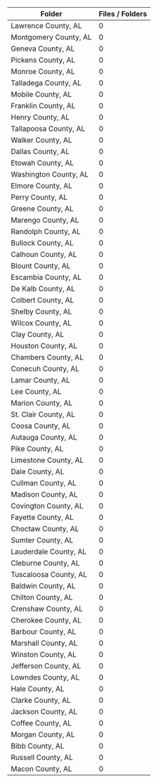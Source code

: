 | Folder                |   Files / Folders |
|-----------------------|-------------------|
| Lawrence County, AL   |                 0 |
| Montgomery County, AL |                 0 |
| Geneva County, AL     |                 0 |
| Pickens County, AL    |                 0 |
| Monroe County, AL     |                 0 |
| Talladega County, AL  |                 0 |
| Mobile County, AL     |                 0 |
| Franklin County, AL   |                 0 |
| Henry County, AL      |                 0 |
| Tallapoosa County, AL |                 0 |
| Walker County, AL     |                 0 |
| Dallas County, AL     |                 0 |
| Etowah County, AL     |                 0 |
| Washington County, AL |                 0 |
| Elmore County, AL     |                 0 |
| Perry County, AL      |                 0 |
| Greene County, AL     |                 0 |
| Marengo County, AL    |                 0 |
| Randolph County, AL   |                 0 |
| Bullock County, AL    |                 0 |
| Calhoun County, AL    |                 0 |
| Blount County, AL     |                 0 |
| Escambia County, AL   |                 0 |
| De Kalb County, AL    |                 0 |
| Colbert County, AL    |                 0 |
| Shelby County, AL     |                 0 |
| Wilcox County, AL     |                 0 |
| Clay County, AL       |                 0 |
| Houston County, AL    |                 0 |
| Chambers County, AL   |                 0 |
| Conecuh County, AL    |                 0 |
| Lamar County, AL      |                 0 |
| Lee County, AL        |                 0 |
| Marion County, AL     |                 0 |
| St. Clair County, AL  |                 0 |
| Coosa County, AL      |                 0 |
| Autauga County, AL    |                 0 |
| Pike County, AL       |                 0 |
| Limestone County, AL  |                 0 |
| Dale County, AL       |                 0 |
| Cullman County, AL    |                 0 |
| Madison County, AL    |                 0 |
| Covington County, AL  |                 0 |
| Fayette County, AL    |                 0 |
| Choctaw County, AL    |                 0 |
| Sumter County, AL     |                 0 |
| Lauderdale County, AL |                 0 |
| Cleburne County, AL   |                 0 |
| Tuscaloosa County, AL |                 0 |
| Baldwin County, AL    |                 0 |
| Chilton County, AL    |                 0 |
| Crenshaw County, AL   |                 0 |
| Cherokee County, AL   |                 0 |
| Barbour County, AL    |                 0 |
| Marshall County, AL   |                 0 |
| Winston County, AL    |                 0 |
| Jefferson County, AL  |                 0 |
| Lowndes County, AL    |                 0 |
| Hale County, AL       |                 0 |
| Clarke County, AL     |                 0 |
| Jackson County, AL    |                 0 |
| Coffee County, AL     |                 0 |
| Morgan County, AL     |                 0 |
| Bibb County, AL       |                 0 |
| Russell County, AL    |                 0 |
| Macon County, AL      |                 0 |
